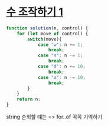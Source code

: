 # [수 조작하기 1](https://school.programmers.co.kr/learn/courses/30/lessons/181926)

```js
function solution(n, control) {
    for (let move of control) {
        switch(move){
            case "w": n += 1;
                break;
            case "s": n -= 1;
                break;
            case "d": n += 10;
                break;
            case "a": n -= 10;
                break;
        }
    }
    return n;
}
```

string 순회할 떄는 => for..of 꼭꼭 기억하기